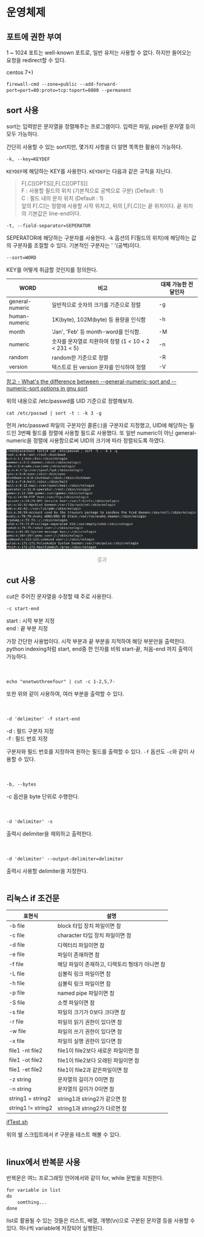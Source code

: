 # 운영체제

## 포트에 권한 부여

1 ~ 1024 포트는 well-known 포트로, 일반 유저는 사용할 수 없다. 하지만 들어오는 요청을 redirect할 수 있다.

centos 7+)
<pre><code>firewall-cmd --zone=public --add-forward-port=port=80:proto=tcp:toport=8080 --permanent</code></pre>



## sort 사용


sort는 입력받은 문자열을 정렬해주는 프로그램이다. 입력은 파일, pipe된 문자열 등이 모두 가능하다.

간단히 사용할 수 있는 sort지만, 몇가지 사항을 더 알면 똑똑한 활용이 가능하다.


<pre><code>-k, --key=KEYDEF</code></pre>


`KEYDEF`에 해당하는 KEY를 사용한다. `KEYDEF`는 다음과 같은 규칙을 지닌다.


> F[.C][OPTS][,F[.C][OPTS]]  
> F : 사용할 필드의 위치 (기본적으로 공백으로 구분) (Default : 1)  
> C : 필드 내의 문자 위치 (Default : 1)  
> 앞의 F[.C]는 정렬에 사용할 시작 위치고, 뒤의 [,F[.C]]는 끝 위치이다. 끝 위치의 기본값은 line-end이다.  


<pre><code>-t, --field-separator=SEPERATOR</code></pre>


SEPERATOR에 해당하는 구분자를 사용한다. -k 옵션의 F(필드의 위치)에 해당하는 값의 구분자를 조절할 수 있다. 기본적인 구분자는 ' '(공백)이다.


<pre><code>--sort=WORD</code></pre>


KEY를 어떻게 취급할 것인지를 정의한다.


WORD | 비고 | 대체 가능한 전달인자
--- | --- | ---
general-numeric | 일반적으로 숫자의 크기를 기준으로 정렬 | -g
human-numeric | 1K(byte), 102M(byte) 등 용량을 인식함 | -h
month | 'Jan', 'Feb' 등 month-word를 인식함. | -M
numeric | 숫자를 문자열로 치환하여 정렬 (1 < 10 < 2 < 231 < 5) | -n
random | random한 기준으로 정렬 | -R
version | 텍스트로 된 version 문자를 인식하여 정렬 | -V

[참고 - What's the difference between --general-numeric-sort and --numeric-sort options in gnu sort](https://stackoverflow.com/questions/1255782/whats-the-difference-between-general-numeric-sort-and-numeric-sort-options)


위의 내용으로 /etc/passwd를 UID 기준으로 정렬해보자.


<pre><code>cat /etc/passwd | sort -t : -k 3 -g</code></pre>


먼저 /etc/passwd 파일의 구분자인 콜론(:)을 구분자로 지정했고, UID에 해당하는 필드인 3번째 필드를 정렬에 사용할 필드로 사용했다. 또 일반 numeric이 아닌 general-numeric을 정렬에 사용함으로써 UID의 크기에 따라 정렬되도록 하였다.

![결과](https://github.com/azza999/small-start/blob/main/assets/210701/sort.png?raw=true)
<p style="text-align: center; color: #999;">결과</p>

## cut 사용

cut은 주어진 문자열을 수정할 때 주로 사용한다.

<pre><code>-c start-end</code></pre>

start : 시작 부분 지정  
end : 끝 부분 지정  

가장 간단한 사용법이다. 시작 부분과 끝 부분을 지적하여 해당 부분만을 출력한다.  
python indexing처럼 start, end중 한 인자를 비워 start-끝, 처음-end 까지 출력이 가능하다.  
<br>
<br>
<pre><code>echo "onetwothreefour" | cut -c 1-2,5,7-</code></pre>

또한 위와 같이 사용하여, 여러 부분을 출력할 수 있다.  
<br>
<br>
<pre><code>-d 'delimiter' -f start-end</code></pre>

-d : 필드 구분자 지정  
-f : 필드 번호 지정  

구분자와 필드 번호를 지정하여 원하는 필드를 출력할 수 있다. `-f` 옵션도 `-c`와 같이 사용할 수 있다.  
<br>
<br>
<pre><code>-b, --bytes</code></pre>

-c 옵션을 byte 단위로 수행한다.  
<br>
<br>
<pre><code>-d 'delimiter' -s</code></pre>

출력시 delimiter을 제외하고 출력한다.  
<br>
<br>
<pre><code>-d 'delimiter' --output-delimiter=delimiter</code></pre>

출력시 사용할 delimiter을 지정한다.
<br>
<br>

## 리눅스 if 조건문

표현식 | 설명
--- | ---
-b file | block 타입 장치 파일이면 참
-c file | character 타입 장치 파일이면 참
-d file | 디렉터리 파일이면 참
-e file | 파일이 존재하면 참
-f file | 해당 파일이 존재하고, 디렉토리 형태가 아니면 참
-L file | 심볼릭 링크 파일이면 참
-h file | 심볼릭 링크 파일이면 참
-p file | named pipe 파일이면 참
-S file | 소켓 파일이면 참
-s file | 파일의 크기가 0보다 크다면 참
-r file | 파일의 읽기 권한이 있다면 참
-w file | 파일의 쓰기 권한이 있다면 참
-x file | 파일의 실행 권한이 있다면 참
file1 -nt file2 | file1이 file2보다 새로운 파일이면 참
file1 -ot file2 | file1이 file2보다 오래된 파일이면 참
file1 -et file2 | file1이 file2과 같은파일이면 참
-z string | 문자열의 길이가 0이면 참
-n string | 문자열의 길이가 0이면 참
string1 = string2 | string1과 string2가 같으면 참
string1 != string2 | string1과 string2가 다르면 참

[ifTest.sh](https://github.com/azza999/small-start/blob/main/assets/210704/iftest.sh)

위의 쉘 스크립트에서 if 구문을 테스트 해볼 수 있다.
<br>
<br>


## linux에서 반복문 사용

반복문은 여느 프로그래밍 언어에서와 같이 for, while 문법을 지원한다.

<pre><code>for variable in list
do
	somthing...
done</code></pre>

list로 활용될 수 있는 것들은 리스트, 배열, 개행(\n)으로 구분된 문자열 등을 사용할 수 있다. 하나씩 variable에 저장되어 실행된다.